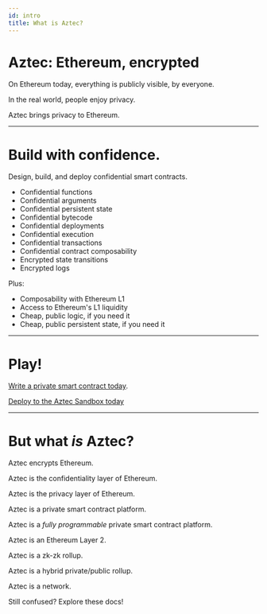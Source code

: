 ```yaml
---
id: intro
title: What is Aztec?
---
```


# Aztec: Ethereum, encrypted

On Ethereum today, everything is publicly visible, by everyone.

In the real world, people enjoy privacy.

Aztec brings privacy to Ethereum.

---

# Build with confidence.

Design, build, and deploy confidential smart contracts.

- Confidential functions
- Confidential arguments
- Confidential persistent state
- Confidential bytecode
- Confidential deployments
- Confidential execution
- Confidential transactions
- Confidential contract composability
- Encrypted state transitions
- Encrypted logs

Plus:
- Composability with Ethereum L1
- Access to Ethereum's L1 liquidity
- Cheap, public logic, if you need it
- Cheap, public persistent state, if you need it


---

# Play!

[Write a private smart contract today](./aztec/developer/noir-contracts/getting-started.md).

[Deploy to the Aztec Sandbox today](./aztec/developer/sandbox/sandbox.md)

---


# But what _is_ Aztec?

Aztec encrypts Ethereum.

Aztec is the confidentiality layer of Ethereum.

Aztec is the privacy layer of Ethereum.

Aztec is a private smart contract platform.

Aztec is a _fully programmable_ private smart contract platform.

Aztec is an Ethereum Layer 2.

Aztec is a zk-zk rollup.

Aztec is a hybrid private/public rollup.

Aztec is a network.

Still confused? Explore these docs!
